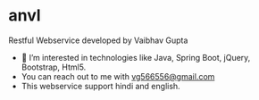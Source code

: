 # anvl
Restful Webservice developed by Vaibhav Gupta
- 👀 I’m interested in technologies like Java, Spring Boot, jQuery, Bootstrap, Html5.
- You can reach out to me with vg566556@gmail.com
- This webservice support hindi and english.

